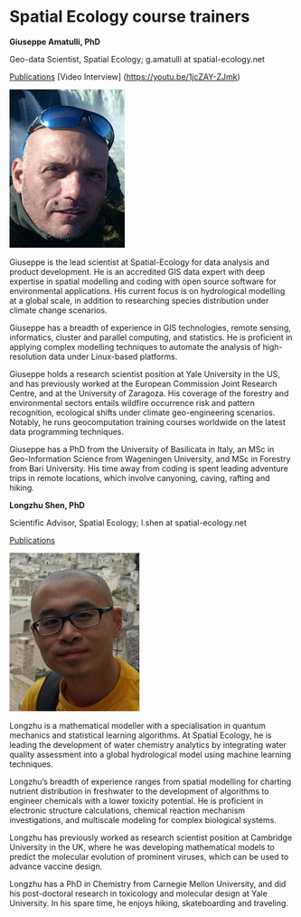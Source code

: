 # Spatial Ecology course trainers

**Giuseppe Amatulli, PhD**

Geo-data Scientist, Spatial Ecology; g.amatulli at spatial-ecology.net

[Publications](https://scholar.google.com/citations?hl=en&user=LSxTtpMAAAAJ&view_op=list_works&sortby=pubdate) [Video Interview] (https://youtu.be/1jcZAY-ZJmk) 

![title](Team_giuseppe2.jpeg)

Giuseppe is the lead scientist at Spatial-Ecology for data analysis and product development. He is an accredited GIS data expert with deep expertise in spatial modelling and coding with open source software for environmental applications. His current focus is on hydrological modelling at a global scale, in addition to researching species distribution under climate change scenarios.

Giuseppe has a breadth of experience in GIS technologies, remote sensing, informatics, cluster and parallel computing, and statistics. He is proficient in applying complex modelling techniques to automate the analysis of high-resolution data under Linux-based platforms.

Giuseppe holds a research scientist position at Yale University in the US, and has previously worked at the European Commission Joint Research Centre, and at the University of Zaragoza. His coverage of the forestry and environmental sectors entails wildfire occurrence risk and pattern recognition, ecological shifts under climate geo-engineering scenarios. Notably, he runs geocomputation training courses worldwide on the latest data programming techniques.

Giuseppe has a PhD from the University of Basilicata in Italy, an MSc in Geo-Information Science from Wageningen University, and MSc in Forestry from Bari University. His time away from coding is spent leading adventure trips in remote locations, which involve canyoning, caving, rafting and hiking.

**Longzhu Shen, PhD** 

Scientific Advisor, Spatial Ecology; l.shen at spatial-ecology.net

[Publications](https://scholar.google.com/citations?hl=en&user=sAyCqOYAAAAJ&view_op=list_works&sortby=pubdate)

![title](Team_longzhu2.jpeg)

Longzhu is a mathematical modeller with a specialisation in quantum mechanics and statistical learning algorithms. At Spatial Ecology, he is leading the development of water chemistry analytics by integrating water quality assessment into a global hydrological model using machine learning techniques.

Longzhu’s breadth of experience ranges from spatial modelling for charting nutrient distribution in freshwater to the development of algorithms to engineer chemicals with a lower toxicity potential. He is proficient in electronic structure calculations, chemical reaction mechanism investigations, and multiscale modeling for complex biological systems.

Longzhu has previously worked as research scientist position at Cambridge University in the UK, where he was developing mathematical models to predict the molecular evolution of prominent viruses, which can be used to advance vaccine design.

Longzhu has a PhD in Chemistry from Carnegie Mellon University, and did his post-doctoral research in toxicology and molecular design at Yale University. In his spare time, he enjoys hiking, skateboarding and traveling.